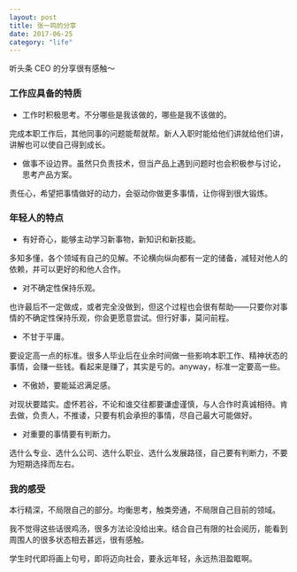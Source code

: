 ```yaml
---
layout: post
title: 张一鸣的分享
date: 2017-06-25
category: "life"
---
```



听头条 CEO 的分享很有感触～

### 工作应具备的特质

- 工作时积极思考。不分哪些是我该做的，哪些是我不该做的。

完成本职工作后，其他同事的问题能帮就帮。新人入职时能给他们讲就给他们讲，讲解也可以使自己得到成长。

- 做事不设边界。虽然只负责技术，但当产品上遇到问题时也会积极参与讨论，思考产品方案。

责任心，希望把事情做好的动力，会驱动你做更多事情，让你得到很大锻炼。

### 年轻人的特点

- 有好奇心，能够主动学习新事物，新知识和新技能。

多知多懂，各个领域有自己的见解。不论横向纵向都有一定的储备，减轻对他人的依赖，并可以更好的和他人合作。

- 对不确定性保持乐观。

也许最后不一定做成，或者完全没做到，但这个过程也会很有帮助——只要你对事情的不确定性保持乐观，你会更愿意尝试。但行好事，莫问前程。

- 不甘于平庸。

要设定高一点的标准。很多人毕业后在业余时间做一些影响本职工作、精神状态的事情，会赚一些钱。看起来是赚了，其实是亏的。anyway，标准一定要高一些。

- 不傲娇，要能延迟满足感。

对现状要踏实。虚怀若谷，不论和谁交往都要谦虚谨慎，与人合作时真诚相待。肯去做，负责人，不推诿，只要有机会承担的事情，尽自己最大可能做好。

- 对重要的事情要有判断力。

选什么专业、选什么公司、选什么职业、选什么发展路径，自己要有判断力，不要为短期选择而左右。

### 我的感受

本行精深，不局限自己的部分。均衡思考，触类旁通，不局限自己目前的领域。

我不觉得这些话很鸡汤，很多方法论没给出来。结合自己有限的社会阅历，能看到周围人的很多状态相去甚远，很有感触。

学生时代即将画上句号，即将迈向社会，要永远年轻，永远热泪盈眶啊。